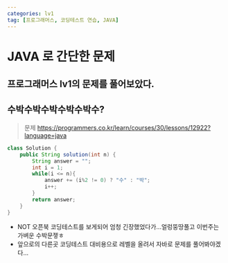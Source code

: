 ```yaml
---
categories: lv1
tag: [프로그래머스, 코딩테스트 연습, JAVA]
---
```


# JAVA 로 간단한 문제

## 프로그래머스 lv1의 문제를 풀어보았다.

## 수박수박수박수박수박수?

> 문제
> https://programmers.co.kr/learn/courses/30/lessons/12922?language=java

```java
class Solution {
    public String solution(int n) {
        String answer = "";
        int i = 1;
        while(i <= n){
            answer += (i%2 != 0) ? "수" : "박";
            i++;
        }
        return answer;
    }
}
```

- NOT 오픈북 코딩테스트를 보게되어 엄청 긴장했었다가...얼렁뚱땅풀고 이번주는 가벼운 수박문젷ㅎ
- 앞으로의 다른곳 코딩테스트 대비용으로 레벨을 올려서 자바로 문제를 풀어봐야겠다...
